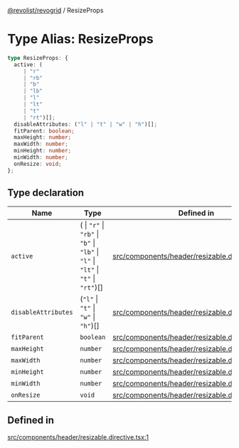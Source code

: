 [@revolist/revogrid](README.md) / ResizeProps

# Type Alias: ResizeProps

```ts
type ResizeProps: {
  active: (
     | "r"
     | "rb"
     | "b"
     | "lb"
     | "l"
     | "lt"
     | "t"
     | "rt")[];
  disableAttributes: ("l" | "t" | "w" | "h")[];
  fitParent: boolean;
  maxHeight: number;
  maxWidth: number;
  minHeight: number;
  minWidth: number;
  onResize: void;
};
```

## Type declaration

| Name | Type | Defined in |
| ------ | ------ | ------ |
| `active` | ( \| `"r"` \| `"rb"` \| `"b"` \| `"lb"` \| `"l"` \| `"lt"` \| `"t"` \| `"rt"`)[] | [src/components/header/resizable.directive.tsx:2](https://github.com/revolist/revogrid/blob/085a454f82e6d3229f4e3dccf86bbdacfcd5813a/src/components/header/resizable.directive.tsx#L2) |
| `disableAttributes` | (`"l"` \| `"t"` \| `"w"` \| `"h"`)[] | [src/components/header/resizable.directive.tsx:7](https://github.com/revolist/revogrid/blob/085a454f82e6d3229f4e3dccf86bbdacfcd5813a/src/components/header/resizable.directive.tsx#L7) |
| `fitParent` | `boolean` | [src/components/header/resizable.directive.tsx:3](https://github.com/revolist/revogrid/blob/085a454f82e6d3229f4e3dccf86bbdacfcd5813a/src/components/header/resizable.directive.tsx#L3) |
| `maxHeight` | `number` | [src/components/header/resizable.directive.tsx:9](https://github.com/revolist/revogrid/blob/085a454f82e6d3229f4e3dccf86bbdacfcd5813a/src/components/header/resizable.directive.tsx#L9) |
| `maxWidth` | `number` | [src/components/header/resizable.directive.tsx:8](https://github.com/revolist/revogrid/blob/085a454f82e6d3229f4e3dccf86bbdacfcd5813a/src/components/header/resizable.directive.tsx#L8) |
| `minHeight` | `number` | [src/components/header/resizable.directive.tsx:5](https://github.com/revolist/revogrid/blob/085a454f82e6d3229f4e3dccf86bbdacfcd5813a/src/components/header/resizable.directive.tsx#L5) |
| `minWidth` | `number` | [src/components/header/resizable.directive.tsx:4](https://github.com/revolist/revogrid/blob/085a454f82e6d3229f4e3dccf86bbdacfcd5813a/src/components/header/resizable.directive.tsx#L4) |
| `onResize` | `void` | [src/components/header/resizable.directive.tsx:11](https://github.com/revolist/revogrid/blob/085a454f82e6d3229f4e3dccf86bbdacfcd5813a/src/components/header/resizable.directive.tsx#L11) |

## Defined in

[src/components/header/resizable.directive.tsx:1](https://github.com/revolist/revogrid/blob/085a454f82e6d3229f4e3dccf86bbdacfcd5813a/src/components/header/resizable.directive.tsx#L1)

